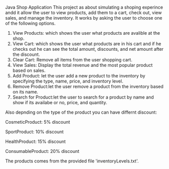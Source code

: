 Java Shop Application
This project as about simulating a shoping experince andd it allow the user to view products, add them to a cart, check out, view sales, and manage the inventory.
It works by asking the user to choose one of the following options.


1. View Products: which shows the user what products are avalible at the shop.
2. View Cart: which shows the user what products are in his cart and if he checks out he can see the total amount, discounts, and net amount after the discount.
3. Clear Cart: Remove all items from the user shopping cart.
4. View Sales: Display the total revenue and the most popular product based on sales.
5. Add Product: let the user add a new product to the inventory by specifying the type, name, price, and inventory level.
6. Remove Product:let the user remove a product from the inventory based on its name.
7. Search for Product:let the user to search for a product by name and show if its availabe or no, price, and quantity.




Also depnding on the type of the product you can have differnt discount:

CosmeticProduct: 5% discount

SportProduct: 10% discount

HealthProduct: 15% discount

ConsumableProduct: 20% discount

The products comes from the provided file 'inventoryLevels.txt'.
